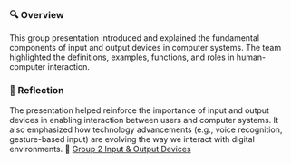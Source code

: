 ### 🔍 Overview
This group presentation introduced and explained the fundamental components of input and output devices in computer systems. The team highlighted the definitions, examples, functions, and roles in human-computer interaction.
### 📌 Reflection
The presentation helped reinforce the importance of input and output devices in enabling interaction between users and computer systems. It also emphasized how technology advancements (e.g., voice recognition, gesture-based input) are evolving the way we interact with digital environments.
📄 [Group 2 Input & Output Devices](./Group%202%20Input%20Output%20Devices.pdf)
